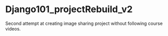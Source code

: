 # Django101_projectRebuild_v2
Second attempt at creating image sharing project without following course videos.
